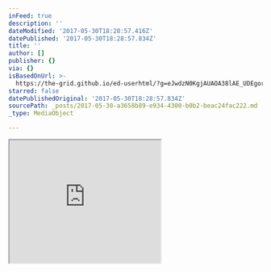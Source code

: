```yaml
---
inFeed: true
description: ''
dateModified: '2017-05-30T18:28:57.416Z'
datePublished: '2017-05-30T18:28:57.834Z'
title: ''
author: []
publisher: {}
via: {}
isBasedOnUrl: >-
  https://the-grid.github.io/ed-userhtml/?g=eJwdzN0KgjAUAOA38lAE_UDEgorCMK2sO5lu0-nWEc826-2jbr-Lr3GupxWAwIqiGrE2MqrQAocSG0-Gh4E7xz9_VDhYAgESJnt27NP4qvyiiO8z6lLNW1Oz5dPN2SNk4pCfc3XpGtsmejdlt61PTu9shKDl-Gs2nvo1qcLoV_cFYSsvyg
starred: false
datePublishedOriginal: '2017-05-30T18:28:57.834Z'
sourcePath: _posts/2017-05-30-a3658b89-e934-4300-b0b2-beac24fac222.md
_type: MediaObject

---
```

<iframe src="https://the-grid.github.io/ed-userhtml/?g=eJwdzN0KgjAUAOA38lAE_UDEgorCMK2sO5lu0-nWEc826-2jbr-Lr3GupxWAwIqiGrE2MqrQAocSG0-Gh4E7xz9_VDhYAgESJnt27NP4qvyiiO8z6lLNW1Oz5dPN2SNk4pCfc3XpGtsmejdlt61PTu9shKDl-Gs2nvo1qcLoV_cFYSsvyg" height="244" style=""></iframe>
